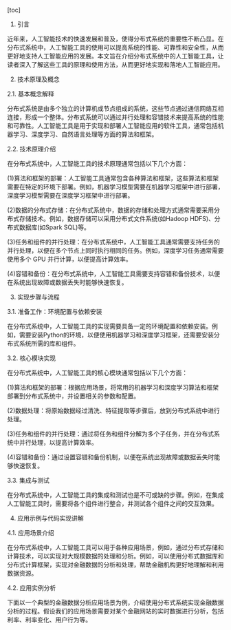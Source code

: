 
[toc]                    
                
                
1. 引言

近年来，人工智能技术的快速发展和普及，使得分布式系统的重要性不断凸显。在分布式系统中，人工智能工具的使用可以提高系统的性能、可靠性和安全性，从而更好地支持人工智能应用的发展。本文旨在介绍分布式系统中的人工智能工具，让读者深入了解这些工具的原理和使用方法，从而更好地实现和落地人工智能应用。

2. 技术原理及概念

2.1. 基本概念解释

分布式系统是由多个独立的计算机或节点组成的系统，这些节点通过通信网络互相连接，形成一个整体。分布式系统可以通过并行处理和容错技术来提高系统的性能和可靠性。人工智能工具是用于实现和部署人工智能应用的软件工具，通常包括机器学习、深度学习、自然语言处理等方面的算法和框架。

2.2. 技术原理介绍

在分布式系统中，人工智能工具的技术原理通常包括以下几个方面：

(1)算法和框架的部署：人工智能工具通常包含各种算法和框架，这些算法和框架需要在特定的环境下部署。例如，机器学习模型需要在机器学习框架中进行部署，深度学习模型需要在深度学习框架中进行部署。

(2)数据的分布式存储：在分布式系统中，数据的存储和处理方式通常需要采用分布式存储技术。例如，数据存储可以采用分布式文件系统(如Hadoop HDFS)、分布式数据库(如Spark SQL)等。

(3)任务和组件的并行处理：在分布式系统中，人工智能工具通常需要支持任务的并行处理，以便在多个节点上同时执行相同的任务。例如，深度学习任务通常需要使用多个 GPU 并行计算，以便提高计算效率。

(4)容错和备份：在分布式系统中，人工智能工具需要支持容错和备份技术，以便在系统出现故障或数据丢失时能够快速恢复。

3. 实现步骤与流程

3.1. 准备工作：环境配置与依赖安装

在分布式系统中，人工智能工具的实现需要具备一定的环境配置和依赖安装。例如，需要安装Python的环境，以便使用机器学习和深度学习框架，还需要安装分布式系统所需的库和组件。

3.2. 核心模块实现

在分布式系统中，人工智能工具的核心模块通常包括以下几个方面：

(1)算法和框架的部署：根据应用场景，将常用的机器学习和深度学习算法和框架部署到分布式系统中，并设置相关的参数和配置。

(2)数据处理：将原始数据经过清洗、特征提取等步骤后，放到分布式系统中进行处理。

(3)任务和组件的并行处理：通过将任务和组件分解为多个子任务，并在分布式系统中并行处理，以提高计算效率。

(4)容错和备份：通过设置容错和备份机制，以便在系统出现故障或数据丢失时能够快速恢复。

3.3. 集成与测试

在分布式系统中，人工智能工具的集成和测试也是不可或缺的步骤。例如，在集成人工智能工具时，需要将各个组件进行整合，并测试各个组件之间的交互效果。

4. 应用示例与代码实现讲解

4.1. 应用场景介绍

在分布式系统中，人工智能工具可以用于各种应用场景，例如，通过分布式存储和计算技术，可以实现对大规模数据的处理和分析。例如，可以使用分布式数据库和分布式计算框架，实现对金融数据的分析和处理，帮助金融机构更好地理解和利用数据资源。

4.2. 应用实例分析

下面以一个典型的金融数据分析应用场景为例，介绍使用分布式系统实现金融数据分析的过程。假设我们的应用场景需要对某个金融网站的实时数据进行分析，包括利率、利率变化、用户行为等。

